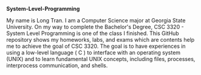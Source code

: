 **System-Level-Programming**

My name is Long Tran. I am a Computer Science major at Georgia State University. On my way to complete the Bachelor's Degree, CSC 3320 - System Level Programming is one of the class I finished. This GitHub repository shows my homeworks, labs, and exams which are contents help me to achieve the goal of CSC 3320. The goal is to have experiences in using a low-level language ( C ) to interface with an operating system (UNIX) and to learn fundamental UNIX concepts, including files, processes, interprocess communication, and shells.
